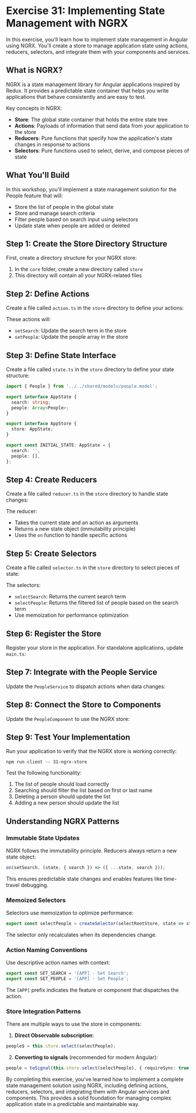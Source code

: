 # Exercise 31: Implementing State Management with NGRX

In this exercise, you'll learn how to implement state management in Angular using NGRX. You'll create a store to manage application state using actions, reducers, selectors, and integrate them with your components and services.

## What is NGRX?

NGRX is a state management library for Angular applications inspired by Redux. It provides a predictable state container that helps you write applications that behave consistently and are easy to test.

Key concepts in NGRX:

- **Store**: The global state container that holds the entire state tree
- **Actions**: Payloads of information that send data from your application to the store
- **Reducers**: Pure functions that specify how the application's state changes in response to actions
- **Selectors**: Pure functions used to select, derive, and compose pieces of state

## What You'll Build

In this workshop, you'll implement a state management solution for the People feature that will:

- Store the list of people in the global state
- Store and manage search criteria
- Filter people based on search input using selectors
- Update state when people are added or deleted

## Step 1: Create the Store Directory Structure

First, create a directory structure for your NGRX store:

1. In the `core` folder, create a new directory called `store`
2. This directory will contain all your NGRX-related files

## Step 2: Define Actions

Create a file called `action.ts` in the `store` directory to define your actions:

These actions will:

- `setSearch`: Update the search term in the store
- `setPeople`: Update the people array in the store

## Step 3: Define State Interface

Create a file called `state.ts` in the `store` directory to define your state structure:

```typescript
import { People } from '../../shared/models/people.model';

export interface AppState {
  search: string;
  people: Array<People>;
}

export interface AppStore {
  store: AppState;
}

export const INITIAL_STATE: AppState = {
  search: '',
  people: [],
};
```

## Step 4: Create Reducers

Create a file called `reducer.ts` in the `store` directory to handle state changes:

The reducer:

- Takes the current state and an action as arguments
- Returns a new state object (immutability principle)
- Uses the `on` function to handle specific actions

## Step 5: Create Selectors

Create a file called `selector.ts` in the `store` directory to select pieces of state:

The selectors:

- `selectSearch`: Returns the current search term
- `selectPeople`: Returns the filtered list of people based on the search term
- Use memoization for performance optimization

## Step 6: Register the Store

Register your store in the application. For standalone applications, update `main.ts`:

## Step 7: Integrate with the People Service

Update the `PeopleService` to dispatch actions when data changes:

## Step 8: Connect the Store to Components

Update the `PeopleComponent` to use the NGRX store:

## Step 9: Test Your Implementation

Run your application to verify that the NGRX store is working correctly:

```shell
npm run client -- 31-ngrx-store
```

Test the following functionality:

1. The list of people should load correctly
2. Searching should filter the list based on first or last name
3. Deleting a person should update the list
4. Adding a new person should update the list

## Understanding NGRX Patterns

### Immutable State Updates

NGRX follows the immutability principle. Reducers always return a new state object:

```typescript
on(setSearch, (state, { search }) => ({ ...state, search }));
```

This ensures predictable state changes and enables features like time-travel debugging.

### Memoized Selectors

Selectors use memoization to optimize performance:

```typescript
export const selectPeople = createSelector(selectRootStore, state => state.people.filter(filterPeople(state.search)));
```

The selector only recalculates when its dependencies change.

### Action Naming Conventions

Use descriptive action names with context:

```typescript
export const SET_SEARCH = '[APP] - Set Search';
export const SET_PEOPLE = '[APP] - Set People';
```

The `[APP]` prefix indicates the feature or component that dispatches the action.

### Store Integration Patterns

There are multiple ways to use the store in components:

1. **Direct Observable subscription**:

```typescript
people$ = this.store.select(selectPeople);
```

2. **Converting to signals** (recommended for modern Angular):

```typescript
people = toSignal(this.store.select(selectPeople), { requireSync: true });
```

By completing this exercise, you've learned how to implement a complete state management solution using NGRX, including defining actions, reducers, selectors, and integrating them with Angular services and components. This provides a solid foundation for managing complex application state in a predictable and maintainable way.
